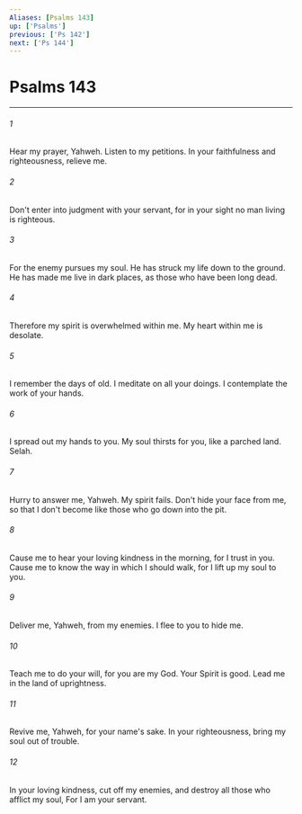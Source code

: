 ```yaml
---
Aliases: [Psalms 143]
up: ['Psalms']
previous: ['Ps 142']
next: ['Ps 144']
---
```

# Psalms 143
***





###### 1 

Hear my prayer, Yahweh. Listen to my petitions. In your faithfulness and righteousness, relieve me. 



###### 2 

Don't enter into judgment with your servant, for in your sight no man living is righteous. 



###### 3 

For the enemy pursues my soul. He has struck my life down to the ground. He has made me live in dark places, as those who have been long dead. 



###### 4 

Therefore my spirit is overwhelmed within me. My heart within me is desolate. 



###### 5 

I remember the days of old. I meditate on all your doings. I contemplate the work of your hands. 



###### 6 

I spread out my hands to you. My soul thirsts for you, like a parched land. Selah. 



###### 7 

Hurry to answer me, Yahweh. My spirit fails. Don't hide your face from me, so that I don't become like those who go down into the pit. 



###### 8 

Cause me to hear your loving kindness in the morning, for I trust in you. Cause me to know the way in which I should walk, for I lift up my soul to you. 



###### 9 

Deliver me, Yahweh, from my enemies. I flee to you to hide me. 



###### 10 

Teach me to do your will, for you are my God. Your Spirit is good. Lead me in the land of uprightness. 



###### 11 

Revive me, Yahweh, for your name's sake. In your righteousness, bring my soul out of trouble. 



###### 12 

In your loving kindness, cut off my enemies, and destroy all those who afflict my soul, For I am your servant.
